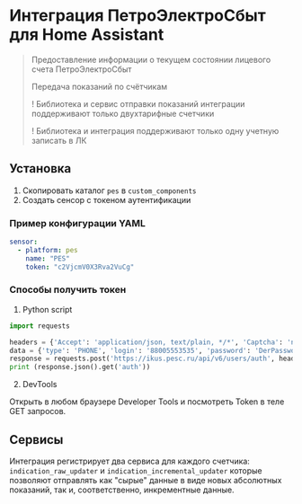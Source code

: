 Интеграция ПетроЭлектроСбыт для Home Assistant
==================================================

> Предоставление информации о текущем состоянии лицевого счета ПетроЭлектроСбыт
>
> Передача показаний по счётчикам
>
> ! Библиотека и сервис отправки показаний интеграции поддерживают только двухтарифные счетчики
>
> ! Библиотека и интеграция поддерживают только одну учетную записать в ЛК

## Установка

1. Скопировать каталог ```pes``` в ```custom_components```
2. Создать сенсор с токеном аутентификации 

### Пример конфигурации YAML
```yaml
sensor:
  - platform: pes
    name: "PES"
    token: "c2VjcmV0X3Rva2VuCg"
```

### Способы получить токен

1. Python script
```python
import requests

headers = {'Accept': 'application/json, text/plain, */*', 'Captcha': 'none','Content-Type': 'application/json',}
data = {'type': 'PHONE', 'login': '88005553535', 'password': 'DerPassword',}
response = requests.post('https://ikus.pesc.ru/api/v6/users/auth', headers=headers, json=data)
print (response.json().get('auth'))
```

2. DevTools 

Открыть в любом браузере Developer Tools и посмотреть Token в теле GET запросов. 

## Сервисы

Интеграция регистрирует два сервиса для каждого счетчика: ```indication_raw_updater``` и ```indication_incremental_updater``` которые позволяют отправлять как "сырые" данные в виде новых абсолютных показаний, так и, соответственно, инкрементные данные. 